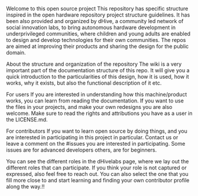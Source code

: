 Welcome to this open source project
This repository has specific structure inspired in the open hardware repository project structure guidelines. It has been also provided and organized by dHive, a community led network of social innovation labs, to bring autonomous hardware development in underprivileged communities, where children and young adults are enabled to design and develop technologies for their own communities. The repos are aimed at improving their products and sharing the design for the public domain.

About the structure and organization of the repository
The wiki is a very important part of the documentation structure of this repo. It will give you a quick introduction to the particularities of this design, how it is used, how it works, why it exists, but also the functional description of it etc.

For users
If you are interested in understanding how this machine/product works, you can learn from reading the documentation. If you want to use the files in your projects, and make your own redesigns you are also welcome. Make sure to read the rights and attributions you have as a user in the LICENSE.md.

For contributors
If you want to learn open source by doing things, and you are interested in participating in this project in particular. Contact us or leave a comment on the #issues you are interested in participating. Some issues are for advanced developers others, are for beginners.

You can see the different roles in the dHivelabs page, where we lay out the different roles that can participate. If you think your role is not captured or expressed, also feel free to reach out. You can also select the one that you fill more close to and start learning and finding your own contributor profile along the way.!!
